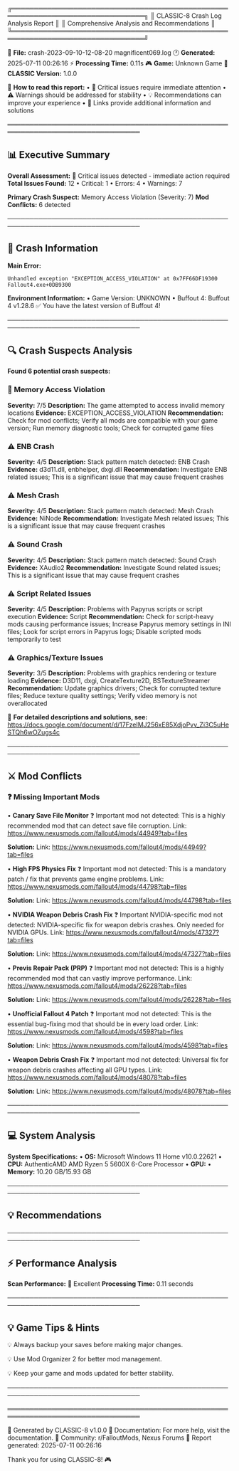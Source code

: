 ╔════════════════════════════════════════════════════════════════════════════════╗
║  CLASSIC-8 Crash Log Analysis Report                                           ║
║  Comprehensive Analysis and Recommendations                                    ║
╚════════════════════════════════════════════════════════════════════════════════╝

📂 **File:** crash-2023-09-10-12-08-20 magnificent069.log
🕐 **Generated:** 2025-07-11 00:26:16
⚡ **Processing Time:** 0.11s
🎮 **Game:** Unknown Game
🔧 **CLASSIC Version:** 1.0.0

📖 **How to read this report:**
• 🚨 Critical issues require immediate attention
• ⚠️ Warnings should be addressed for stability
• 💡 Recommendations can improve your experience
• 🔗 Links provide additional information and solutions

════════════════════════════════════════════════════════════════════════════════

## 📊 Executive Summary

**Overall Assessment:** 🚨 Critical issues detected - immediate action required
**Total Issues Found:** 12
  • Critical: 1
  • Errors: 4
  • Warnings: 7

**Primary Crash Suspect:** Memory Access Violation (Severity: 7)
**Mod Conflicts:** 6 detected

────────────────────────────────────────────────────────────────────────────────

## 🚨 Crash Information

**Main Error:**
```
Unhandled exception "EXCEPTION_ACCESS_VIOLATION" at 0x7FF66DF19300 Fallout4.exe+0DB9300
```

**Environment Information:**
• Game Version: UNKNOWN
• Buffout 4: Buffout 4 v1.28.6
  ✅ You have the latest version of Buffout 4!

────────────────────────────────────────────────────────────────────────────────

## 🔍 Crash Suspects Analysis

**Found 6 potential crash suspects:**

### 🚨 Memory Access Violation
**Severity:** 7/5
**Description:** The game attempted to access invalid memory locations
**Evidence:** EXCEPTION_ACCESS_VIOLATION
**Recommendation:** Check for mod conflicts; Verify all mods are compatible with your game version; Run memory diagnostic tools; Check for corrupted game files

### ⚠️ ENB Crash
**Severity:** 4/5
**Description:** Stack pattern match detected: ENB Crash
**Evidence:** d3d11.dll, enbhelper, dxgi.dll
**Recommendation:** Investigate ENB related issues; This is a significant issue that may cause frequent crashes

### ⚠️ Mesh Crash
**Severity:** 4/5
**Description:** Stack pattern match detected: Mesh Crash
**Evidence:** NiNode
**Recommendation:** Investigate Mesh related issues; This is a significant issue that may cause frequent crashes

### ⚠️ Sound Crash
**Severity:** 4/5
**Description:** Stack pattern match detected: Sound Crash
**Evidence:** XAudio2
**Recommendation:** Investigate Sound related issues; This is a significant issue that may cause frequent crashes

### ⚠️ Script Related Issues
**Severity:** 4/5
**Description:** Problems with Papyrus scripts or script execution
**Evidence:** Script
**Recommendation:** Check for script-heavy mods causing performance issues; Increase Papyrus memory settings in INI files; Look for script errors in Papyrus logs; Disable scripted mods temporarily to test

### ⚠️ Graphics/Texture Issues
**Severity:** 3/5
**Description:** Problems with graphics rendering or texture loading
**Evidence:** D3D11, dxgi, CreateTexture2D, BSTextureStreamer
**Recommendation:** Update graphics drivers; Check for corrupted texture files; Reduce texture quality settings; Verify video memory is not overallocated

📖 **For detailed descriptions and solutions, see:** https://docs.google.com/document/d/17FzeIMJ256xE85XdjoPvv_Zi3C5uHeSTQh6wOZugs4c

────────────────────────────────────────────────────────────────────────────────

## ⚔️ Mod Conflicts

### ❓ Missing Important Mods

• **Canary Save File Monitor**
  ❓ Important mod not detected: This is a highly recommended mod that can detect save file corruption.
Link: https://www.nexusmods.com/fallout4/mods/44949?tab=files

  **Solution:** Link: https://www.nexusmods.com/fallout4/mods/44949?tab=files

• **High FPS Physics Fix**
  ❓ Important mod not detected: This is a mandatory patch / fix that prevents game engine problems.
Link: https://www.nexusmods.com/fallout4/mods/44798?tab=files

  **Solution:** Link: https://www.nexusmods.com/fallout4/mods/44798?tab=files

• **NVIDIA Weapon Debris Crash Fix**
  ❓ Important NVIDIA-specific mod not detected: NVIDIA-specific fix for weapon debris crashes. Only needed for NVIDIA GPUs.
Link: https://www.nexusmods.com/fallout4/mods/47327?tab=files

  **Solution:** Link: https://www.nexusmods.com/fallout4/mods/47327?tab=files

• **Previs Repair Pack (PRP)**
  ❓ Important mod not detected: This is a highly recommended mod that can vastly improve performance.
Link: https://www.nexusmods.com/fallout4/mods/26228?tab=files

  **Solution:** Link: https://www.nexusmods.com/fallout4/mods/26228?tab=files

• **Unofficial Fallout 4 Patch**
  ❓ Important mod not detected: This is the essential bug-fixing mod that should be in every load order.
Link: https://www.nexusmods.com/fallout4/mods/4598?tab=files

  **Solution:** Link: https://www.nexusmods.com/fallout4/mods/4598?tab=files

• **Weapon Debris Crash Fix**
  ❓ Important mod not detected: Universal fix for weapon debris crashes affecting all GPU types.
Link: https://www.nexusmods.com/fallout4/mods/48078?tab=files

  **Solution:** Link: https://www.nexusmods.com/fallout4/mods/48078?tab=files

────────────────────────────────────────────────────────────────────────────────

## 💻 System Analysis

**System Specifications:**
• **OS:** Microsoft Windows 11 Home v10.0.22621
• **CPU:** AuthenticAMD AMD Ryzen 5 5600X 6-Core Processor
• **GPU:** 
• **Memory:** 10.20 GB/15.93 GB

────────────────────────────────────────────────────────────────────────────────

## 💡 Recommendations

────────────────────────────────────────────────────────────────────────────────

## ⚡ Performance Analysis

**Scan Performance:** 🚀 Excellent
**Processing Time:** 0.11 seconds

────────────────────────────────────────────────────────────────────────────────

## 💡 Game Tips & Hints

💡 Always backup your saves before making major changes.

💡 Use Mod Organizer 2 for better mod management.

💡 Keep your game and mods updated for better stability.

────────────────────────────────────────────────────────────────────────────────

════════════════════════════════════════════════════════════════════════════════

🔧 Generated by CLASSIC-8 v1.0.0
📖 Documentation: For more help, visit the documentation.
👥 Community: r/FalloutMods, Nexus Forums
📅 Report generated: 2025-07-11 00:26:16

Thank you for using CLASSIC-8! 🎮
